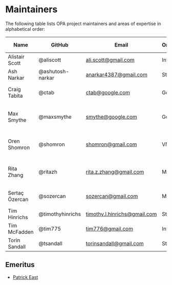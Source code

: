 # Maintainers

The following table lists OPA project maintainers and areas of expertise in alphabetical order:

| Name | GitHub | Email | Organization | Repositories/Area of Expertise | Added/Renewed On |
| --- | --- | --- | --- | --- | --- |
| Alistair Scott | @aliscott | ali.scott@gmail.com | Infracost | setup-opa | 2022-01-25 |
| Ash Narkar | @ashutosh-narkar | anarkar4387@gmail.com | Styra | opa, opa-envoy-plugin | 2021-03-29 |
| Craig Tabita | @ctab | ctab@google.com | Google | gatekeeper, gatekeeper-library, cert-controller  | 2021-03-29 |
| Max Smythe | @maxsmythe | smythe@google.com | Google | frameworks/constraints, gatekeeper, gatekeeper-library, cert-controller | 2021-03-29 |
| Oren Shomron | @shomron | shomron@gmail.com | VMware | frameworks/constraints, gatekeeper, gatekeeper-library, cert-controller | 2020-11-13 |
| Rita Zhang | @ritazh | rita.z.zhang@gmail.com | Microsoft | frameworks/constraints, gatekeeper, gatekeeper-library, cert-controller | 2021-03-29 |
| Sertaç Özercan | @sozercan | sozercan@gmail.com | Microsoft | gatekeeper, gatekeeper-library, cert-controller | 2021-03-29 |
| Tim Hinrichs | @timothyhinrichs | timothy.l.hinrichs@gmail.com | Styra | all repositories | 2021-03-29 |
| Tim McFadden | @tim775 | tim776@gmail.com | Infracost | setup-opa | 2022-01-25 |
| Torin Sandall | @tsandall | torinsandall@gmail.com | Styra | all repositories | 2021-03-29 |

## Emeritus

* [Patrick East](https://github.com/patrick-east)

